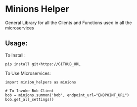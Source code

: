 # Minions Helper

General Library for all the Clients and Functions used in all the microservices

## Usage:

To Install:

```pip install git+https://GITHUB_URL```

To Use Microservices:

```
import minion_helpers as minions

# To Invoke Bob Client
bob = minions.summon('bob', endpoint_url="ENDPOINT_URL")
bob.get_all_settings()

```
